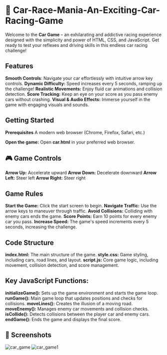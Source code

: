 # 🚗 Car-Race-Mania-An-Exciting-Car-Racing-Game

Welcome to the **Car Game** – an exhilarating and addictive racing experience designed with the simplicity and power of HTML, CSS, and JavaScript. Get ready to test your reflexes and driving skills in this endless car racing challenge!

## Features
**Smooth Controls**: Navigate your car effortlessly with intuitive arrow key controls.
**Dynamic Difficulty:** Speed increases every 5 seconds, ramping up the challenge!
**Realistic Movements:** Enjoy fluid car animations and collision detection.
**Score Tracking:** Keep an eye on your score as you pass enemy cars without crashing.
**Visual & Audio Effects:** Immerse yourself in the game with engaging visuals and sounds.

## Getting Started
**Prerequisites**
A modern web browser (Chrome, Firefox, Safari, etc.)

**Open the game:**
Open **car.html** in your preferred web browser.

## 🎮 Game Controls
**Arrow Up:** Accelerate upward
**Arrow Down:** Decelerate downward
**Arrow Left:** Steer left
**Arrow Right:** Steer right

## Game Rules
**Start the Game:** Click the start screen to begin.
**Navigate Traffic:** Use the arrow keys to maneuver through traffic.
**Avoid Collisions:** Colliding with enemy cars ends the game.
**Score Points:** Earn 10 points for every enemy car you pass.
**Increase Speed:** The game's speed increments every 5 seconds, increasing the challenge.

## Code Structure
**index.html:** The main structure of the game.
**style.css:** Game styling, including cars, road lines, and layout.
**script.js:** Core game logic, including movement, collision detection, and score management.

## Key JavaScript Functions:
**initializeGame():** Sets up the game environment and starts the game loop.
**runGame():** Main game loop that updates positions and checks for collisions.
**moveLines():** Creates the illusion of a moving road.
**moveEnemy():** Manages enemy car movements and collision checks.
**isCollide():** Detects collisions between the player car and enemy cars.
**endGame():** Ends the game and displays the final score.

## 📸 Screenshots
![car_game](https://github.com/2002umamahesh/Car-Race-Mania-An-Exciting-Car-Racing-Game/assets/129034098/81aeb931-17f6-441a-9392-5fc88e6da8f5)
![car_game1](https://github.com/2002umamahesh/Car-Race-Mania-An-Exciting-Car-Racing-Game/assets/129034098/cc2ec68a-65d9-4090-a52d-679e991a12b6)

